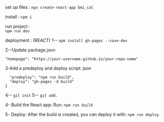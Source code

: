 set up files : 
```npx create-react-app bmi_cal```

install : 
```npm i```


run project :  
```npm run dev```


deployment : (REACT)
1--
```npm install gh-pages --save-dev```

2--Update package.json

```"homepage": "https://your-username.github.io/your-repo-name"```

3-Add a predeploy and deploy script:
json

``` "scripts": {
  "predeploy": "npm run build",
  "deploy": "gh-pages -d build"
} 
```

4--
```git init```
5-- ```git add.```

4- Build the React app: Run:
```npm run build```

5- Deploy: After the build is created, you can deploy it with:
```npm run deploy```